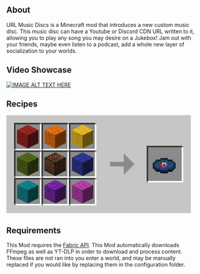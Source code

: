 ## About
URL Music Discs is a Minecraft mod that introduces a new custom music disc. This music disc can have a Youtube or Discord CDN URL written to it, allowing you to play any song you may desire on a Jukebox! Jam out with your friends, maybe even listen to a podcast, add a whole new layer of socialization to your worlds.

## Video Showcase
[![IMAGE ALT TEXT HERE](https://img.youtube.com/vi/-UA_nDU72xs/0.jpg)](https://www.youtube.com/watch?v=-UA_nDU72xs)

## Recipes
![Custom Music Disc Recipe](https://raw.githubusercontent.com/HooferDevelops/url-music-discs/master/readme-assets/custom-disc-recipe.png)

## Requirements
This Mod requires the [Fabric API](https://modrinth.com/mod/fabric-api).
This Mod automatically downloads FFmpeg as well as YT-DLP in order to download and process content. These files are not ran into you enter a world, and may be manually replaced if you would like by replacing them in the configuration folder.